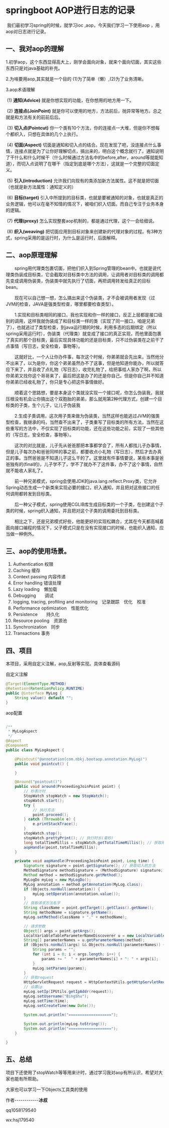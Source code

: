 # springboot AOP进行日志的记录

​         我们最初学习spring的时候，就学习ioc ,aop，今天我们学习一下使用aop ，用aop对日志进行记录。

## 一、我对aop的理解

   1.初学aop，这个东西显得高大上，刚学会面向对象，就来个面向切面，其实这些东西只是对java基础的补充。

   2.为啥要用aop,其实就是一个目的  (1)为了简单（懒）,(2)为了业务清晰。

   3.aop术语理解  

​          (1) **通知(Advice)** 就是你想实现的功能，在你想用的地方用一下。

​          (2) **连接点(JoinPoint)** 就是你可以使用的地方，方法前后，抛异常等地方。总之就是和方法有关的前前后后。

​          (3) **切入点(Pointcut)** 你一个类有10个方法，你的连接点一大堆，但是你不想每个都织入，只想在具体的几个上执行。

​          (4) **切面(Aspect)** 切面是通知和切入点的结合。现在发现了吧，没连接点什么事情，连接点就是为了让你好理解切点，搞出来的，明白这个概念就行了。通知说明了干什么和什么时候干（什么时候通过方法名中的before,after，around等就能知道），而切入点说明了在哪干（指定到底是哪个方法），这就是一个完整的切面定义。 

​          (5) **引入(introduction)** 允许我们向现有的类添加新方法属性。这不就是把切面（也就是新方法属性：通知定义的） 

​          (6) **目标(target)** 引入中所提到的目标类，也就是要被通知的对象，也就是真正的业务逻辑，他可以在毫不知情的情况下，被咱们织入切面。而自己专注于业务本身的逻辑。 

​           (7) **代理(proxy)** 怎么实现整套aop机制的，都是通过代理，这个一会给细说。 

​           (8) **织入(weaving)** 把切面应用到目标对象来创建新的代理对象的过程。有3种方式，spring采用的是运行时，为什么是运行时，后面解释。 



## 二、aop原理理解

　　spring用代理类包裹切面，把他们织入到Spring管理的bean中。也就是说代理类伪装成目标类，它会截取对目标类中方法的调用，让调用者对目标类的调用都先变成调用伪装类，伪装类中就先执行了切面，再把调用转发给真正的目标bean。

　　现在可以自己想一想，怎么搞出来这个伪装类，才不会被调用者发现（过JVM的检查，JAVA是强类型检查，哪里都要检查类型）。

　　1.实现和目标类相同的接口，我也实现和你一样的接口，反正上层都是接口级别的调用，这样我就伪装成了和目标类一样的类（实现了同一接口，咱是兄弟了），也就逃过了类型检查，到java运行期的时候，利用多态的后期绑定（所以spring采用运行时），伪装类（代理类）就变成了接口的真正实现，而他里面包裹了真实的那个目标类，最后实现具体功能的还是目标类，只不过伪装类在之前干了点事情（写日志，安全检查，事物等）。

　　这就好比，一个人让你办件事，每次这个时候，你弟弟就会先出来，当然他分不出来了，以为是你，你这个弟弟虽然办不了这事，但是他知道你能办，所以就答应下来了，并且收了点礼物（写日志），收完礼物了，给把事给人家办了啊，所以你弟弟又找你这个哥哥来了，最后把这是办了的还是你自己。但是你自己并不知道你弟弟已经收礼物了，你只是专心把这件事情做好。

　　顺着这个思路想，要是本身这个类就没实现一个接口呢，你怎么伪装我，我就压根没有机会让你搞出这个双胞胎的弟弟，那么就用第2种代理方式，创建一个目标类的子类，生个儿子，让儿子伪装我

　　2.生成子类调用，这次用子类来做为伪装类，当然这样也能逃过JVM的强类型检查，我继承的吗，当然查不出来了，子类重写了目标类的所有方法，当然在这些重写的方法中，不仅实现了目标类的功能，还在这些功能之前，实现了一些其他的（写日志，安全检查，事物等）。

　　这次的对比就是，儿子先从爸爸那把本事都学会了，所有人都找儿子办事情，但是儿子每次办和爸爸同样的事之前，都要收点小礼物（写日志），然后才去办真正的事。当然爸爸是不知道儿子这么干的了。这里就有件事情要说，某些本事是爸爸独有的(final的)，儿子学不了，学不了就办不了这件事，办不了这个事情，自然就不能收人家礼了。

　　前一种兄弟模式，spring会使用JDK的java.lang.reflect.Proxy类，它允许Spring动态生成一个新类来实现必要的接口，织入通知，并且把对这些接口的任何调用都转发到目标类。

　　后一种父子模式，spring使用CGLIB库生成目标类的一个子类，在创建这个子类的时候，spring织入通知，并且把对这个子类的调用委托到目标类。

　　相比之下，还是兄弟模式好些，他能更好的实现松耦合，尤其在今天都高喊着面向接口编程的情况下，父子模式只是在没有实现接口的时候，也能织入通知，应当做一种例外。



## 三、aop的使用场景。

1.  Authentication 权限
2. Caching 缓存
3. Context passing 内容传递
4. Error handling 错误处理
5. Lazy loading　懒加载
6. Debugging　　调试
7. logging, tracing, profiling and monitoring　记录跟踪　优化　校准
8. Performance optimization　性能优化
9. Persistence　　持久化
10. Resource pooling　资源池
11. Synchronization　同步
12. Transactions 事务



## 四、项目

 本项目，采用自定义注解，aop,反射等实现。具体查看源码

自定义注解

```java
@Target(ElementType.METHOD)
@Retention(RetentionPolicy.RUNTIME)
public @interface MyLog {
    String value() default "";
}
```

 

aop配置

```java

/**
 * MyLogAspect
 */
@Aspect
@Component
public class MyLogAspect {

    @Pointcut("@annotation(com.nbkj.bootaop.annotation.MyLog)")
    public void pointcut() {

    }

    @Around("pointcut()")
    public void around(ProceedingJoinPoint point) {
        // 秒表计时
        StopWatch stopWatch = new StopWatch();
        stopWatch.start();
        try {
            // 执行方法
            point.proceed();
        } catch (Throwable e) {
            e.printStackTrace();
        }
        stopWatch.stop();
        stopWatch.prettyPrint(); // 执行时长(毫秒)
        long totalTimeMillis = stopWatch.getTotalTimeMillis(); // 获取用毫秒
        aopHandle(point,totalTimeMillis);
    }

    private void aopHandle(ProceedingJoinPoint point, Long time) {
        Signature signature = point.getSignature(); // 获取切入的方法
        MethodSignature methodSignature = (MethodSignature) signature;
        Method method = methodSignature.getMethod();
        MyLogDo myLog = new MyLogDo();
        MyLog annotation = method.getAnnotation(MyLog.class);
        if (Objects.nonNull(annotation)) {
            myLog.setOperation(annotation.value());
        }
        // 获取请求方法名字
        String className = point.getTarget().getClass().getName();
        String methodName = signature.getName();
        myLog.setMethod(className + "." + methodName);

        // 请求参数
        Object[] args = point.getArgs();
        LocalVariableTableParameterNameDiscoverer u = new LocalVariableTableParameterNameDiscoverer();
        String[] parameterNames = u.getParameterNames(method);
        if (Objects.nonNull(args) && Objects.nonNull(parameterNames)) {
            String params = "";
            for (int i = 0; i < args.length; i++) {
                params += "  " + parameterNames[i] + ": " + args[i];
            }
            myLog.setParams(params);
        }
        // 获取request
        HttpServletRequest request = HttpContextUtils.getHttpServletRequest();
        // 设置ip
        myLog.setIp(IPUtils.getIpAddr(request));
        myLog.setUsername("BingShu");
        myLog.setTime(time);
        myLog.setCreateTime(new Date());

        System.out.println("===================");
     
        System.out.println(myLog.toString());
        System.out.println("===================");
    }

}
```





## 五、总结

项目下还使用了stopWatch等等用来计时，通过学习我对aop有所认识，希望对大家也能有所帮助。

大家也可以学习一下Objects工具类的使用

作者------------**冰叔** 

qq1058179540

wx:hsj179540
